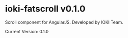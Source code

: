 ioki-fatscroll v0.1.0
==============
Scroll component for AngularJS. Developed by IOKI Team.

Current Version: 0.1.0